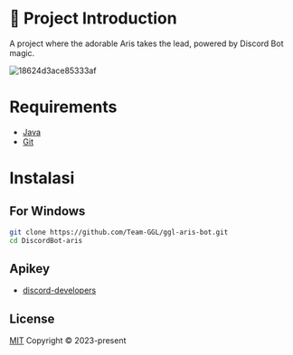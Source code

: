 # 🚀 Project Introduction

A project where the adorable Aris takes the lead, powered by Discord Bot magic.

![18624d3ace85333af](https://github.com/Team-GGL/ggl-aris-bot/assets/134625031/d1fe502c-0958-4c22-897b-72b3b6413c2b) <br>

# Requirements
* [Java](https://www.java.com/en/)
* [Git](https://git-scm.com/downloads)

# Instalasi
## For Windows
```bash
git clone https://github.com/Team-GGL/ggl-aris-bot.git
cd DiscordBot-aris
```

## Apikey
- [discord-developers](https://discord.com/developers/applications)<div align="center">

## License
[MIT](https://choosealicense.com/licenses/mit/)
Copyright © 2023-present